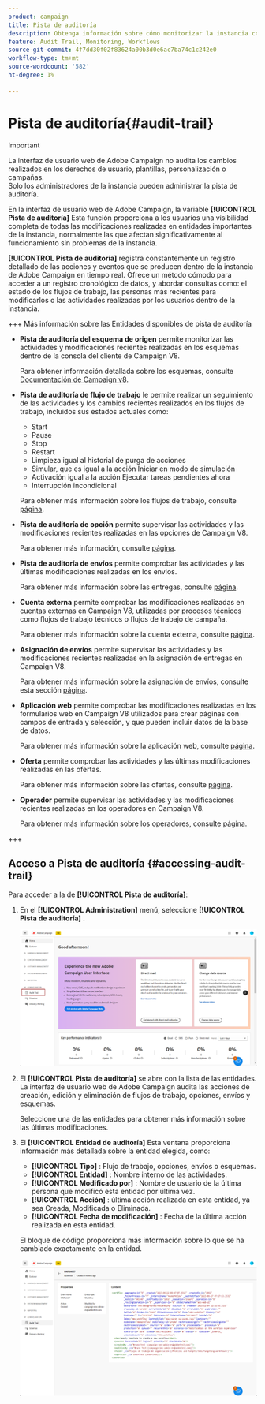 ```yaml
---
product: campaign
title: Pista de auditoría
description: Obtenga información sobre cómo monitorizar la instancia con la pista de auditoría de Campaign
feature: Audit Trail, Monitoring, Workflows
source-git-commit: 4f7dd30f02f83624a00b3d0e6ac7ba74c1c242e0
workflow-type: tm+mt
source-wordcount: '582'
ht-degree: 1%

---
```


# Pista de auditoría{#audit-trail}

>[!IMPORTANT]
>
>La interfaz de usuario web de Adobe Campaign no audita los cambios realizados en los derechos de usuario, plantillas, personalización o campañas.\
>Solo los administradores de la instancia pueden administrar la pista de auditoría.

En la interfaz de usuario web de Adobe Campaign, la variable **[!UICONTROL Pista de auditoría]** Esta función proporciona a los usuarios una visibilidad completa de todas las modificaciones realizadas en entidades importantes de la instancia, normalmente las que afectan significativamente al funcionamiento sin problemas de la instancia.

**[!UICONTROL Pista de auditoría]** registra constantemente un registro detallado de las acciones y eventos que se producen dentro de la instancia de Adobe Campaign en tiempo real. Ofrece un método cómodo para acceder a un registro cronológico de datos, y abordar consultas como: el estado de los flujos de trabajo, las personas más recientes para modificarlos o las actividades realizadas por los usuarios dentro de la instancia.

+++ Más información sobre las Entidades disponibles de pista de auditoría

* **Pista de auditoría del esquema de origen** permite monitorizar las actividades y modificaciones recientes realizadas en los esquemas dentro de la consola del cliente de Campaign V8.

  Para obtener información detallada sobre los esquemas, consulte [Documentación de Campaign v8](https://experienceleague.adobe.com/en/docs/campaign/campaign-v8/developer/shemas-forms/schemas).

* **Pista de auditoría de flujo de trabajo** le permite realizar un seguimiento de las actividades y los cambios recientes realizados en los flujos de trabajo, incluidos sus estados actuales como:

   * Start
   * Pause
   * Stop
   * Restart
   * Limpieza igual al historial de purga de acciones
   * Simular, que es igual a la acción Iniciar en modo de simulación
   * Activación igual a la acción Ejecutar tareas pendientes ahora
   * Interrupción incondicional

  Para obtener más información sobre los flujos de trabajo, consulte [página](../workflows/gs-workflows.md).

* **Pista de auditoría de opción** permite supervisar las actividades y las modificaciones recientes realizadas en las opciones de Campaign V8.

  Para obtener más información, consulte [página](https://experienceleague.adobe.com/en/docs/campaign-classic/using/installing-campaign-classic/appendices/configuring-campaign-options).

* **Pista de auditoría de envíos** permite comprobar las actividades y las últimas modificaciones realizadas en los envíos.

  Para obtener más información sobre las entregas, consulte [página](../msg/gs-deliveries.md).

* **Cuenta externa** permite comprobar las modificaciones realizadas en cuentas externas en Campaign V8, utilizadas por procesos técnicos como flujos de trabajo técnicos o flujos de trabajo de campaña.

  Para obtener más información sobre la cuenta externa, consulte [página](https://experienceleague.adobe.com/en/docs/campaign/campaign-v8/config/configuration/external-accounts).

* **Asignación de envíos** permite supervisar las actividades y las modificaciones recientes realizadas en la asignación de entregas en Campaign V8.

  Para obtener más información sobre la asignación de envíos, consulte esta sección [página](https://experienceleague.adobe.com/en/docs/campaign/campaign-v8/audience/add-profiles/target-mappings).

* **Aplicación web** permite comprobar las modificaciones realizadas en los formularios web en Campaign V8 utilizados para crear páginas con campos de entrada y selección, y que pueden incluir datos de la base de datos.

  Para obtener más información sobre la aplicación web, consulte [página](https://experienceleague.adobe.com/en/docs/campaign/campaign-v8/content/webapps).

* **Oferta** permite comprobar las actividades y las últimas modificaciones realizadas en las ofertas.

  Para obtener más información sobre las ofertas, consulte [página](../msg/offers.md).

* **Operador** permite supervisar las actividades y las modificaciones recientes realizadas en los operadores en Campaign V8.

  Para obtener más información sobre los operadores, consulte [página](https://experienceleague.adobe.com/en/docs/campaign/campaign-v8/offers/interaction-settings/interaction-operators).

+++

## Acceso a Pista de auditoría {#accessing-audit-trail}

Para acceder a la de **[!UICONTROL Pista de auditoría]**:

1. En el **[!UICONTROL Administration]** menú, seleccione **[!UICONTROL Pista de auditoría]** .

   ![](assets/audit-trail-1.png)

1. El **[!UICONTROL Pista de auditoría]** se abre con la lista de las entidades. La interfaz de usuario web de Adobe Campaign audita las acciones de creación, edición y eliminación de flujos de trabajo, opciones, envíos y esquemas.

   Seleccione una de las entidades para obtener más información sobre las últimas modificaciones.

1. El **[!UICONTROL Entidad de auditoría]** Esta ventana proporciona información más detallada sobre la entidad elegida, como:

   * **[!UICONTROL Tipo]** : Flujo de trabajo, opciones, envíos o esquemas.
   * **[!UICONTROL Entidad]** : Nombre interno de las actividades.
   * **[!UICONTROL Modificado por]** : Nombre de usuario de la última persona que modificó esta entidad por última vez.
   * **[!UICONTROL Acción]** : última acción realizada en esta entidad, ya sea Creada, Modificada o Eliminada.
   * **[!UICONTROL Fecha de modificación]** : Fecha de la última acción realizada en esta entidad.

   El bloque de código proporciona más información sobre lo que se ha cambiado exactamente en la entidad.

   ![](assets/audit-trail-2.png)

